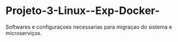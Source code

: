# Projeto-3-Linux--Exp-Docker-
Softwares e configuraçoes necessarias para migraçao do sistema e microserviços.
